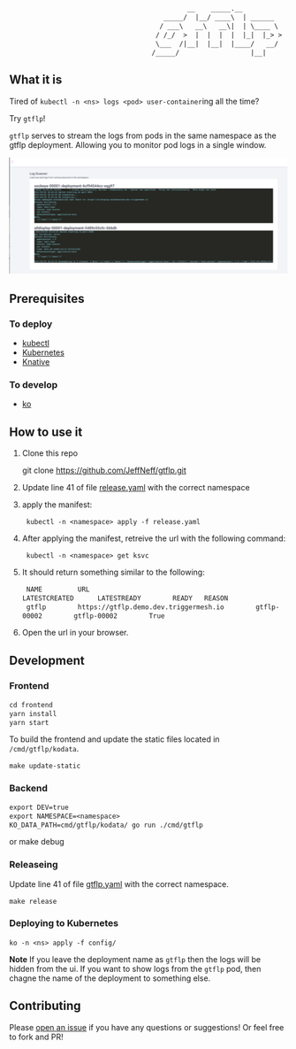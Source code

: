 
                                                 __    _____.__          
                                           _____/  |__/ ____\  | ______  
                                          / ___\   __\   __\|  | \____ \ 
                                         / /_/  >  |  |  |  |  |_|  |_> >
                                         \___  /|__|  |__|  |____/   __/ 
                                        /_____/                  |__|    


## What it is

Tired of `kubectl -n <ns> logs <pod> user-container`ing all the time? 

Try `gtflp`!

`gtflp` serves to stream the logs from pods in the same namespace as the gtflp deployment. Allowing you to monitor
pod logs in a single window. 

![](./img/ls.png)

## Prerequisites

### To deploy

* [kubectl](https://kubernetes.io/docs/tasks/tools/install-kubectl/)
* [Kubernetes](https://kubernetes.io/)
* [Knative](https://knative.dev/)

### To develop

* [ko](https://github.com/google/ko) 

## How to use it

1. Clone this repo

    git clone https://github.com/JeffNeff/gtflp.git

1. Update line 41 of file [release.yaml](./release.yaml) with the correct namespace

1. apply the manifest:

        kubectl -n <namespace> apply -f release.yaml
    
1. After applying the manifest, retreive the url with the following command:

        kubectl -n <namespace> get ksvc

1. It should return something similar to the following:

        NAME         URL                                          LATESTCREATED      LATESTREADY        READY   REASON
        gtflp        https://gtflp.demo.dev.triggermesh.io        gtflp-00002        gtflp-00002        True    
  
1. Open the url in your browser.


## Development

### Frontend

    cd frontend
    yarn install
    yarn start

To build the frontend and update the static files located in `/cmd/gtflp/kodata`.

    make update-static

### Backend
    
    export DEV=true
    export NAMESPACE=<namespace>
    KO_DATA_PATH=cmd/gtflp/kodata/ go run ./cmd/gtflp
or
    make debug

### Releaseing

Update line 41 of file [gtflp.yaml](./config/gtflp.yaml ) with the correct namespace.

    make release

### Deploying to Kubernetes

    ko -n <ns> apply -f config/


**Note** If you leave the deployment name as `gtflp` then the logs will be hidden from the ui. 
If you want to show logs from the `gtflp` pod, then chagne the name of the deployment to something else. 


## Contributing

Please [open an issue](https://github.com/JeffNeff/gtflp/issues/new) if you have any questions or suggestions!
Or feel free to fork and PR!
